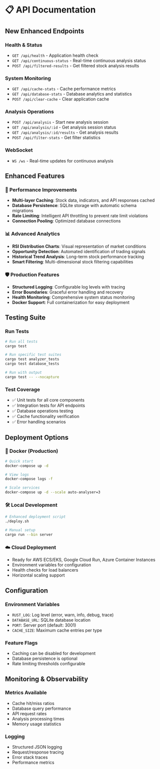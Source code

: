 # 📋 API Documentation

## New Enhanced Endpoints

### Health & Status
- `GET /api/health` - Application health check
- `GET /api/continuous-status` - Real-time continuous analysis status  
- `POST /api/filtered-results` - Get filtered stock analysis results

### System Monitoring
- `GET /api/cache-stats` - Cache performance metrics
- `GET /api/database-stats` - Database analytics and statistics
- `POST /api/clear-cache` - Clear application cache

### Analysis Operations
- `POST /api/analysis` - Start new analysis session
- `GET /api/analysis/:id` - Get analysis session status
- `GET /api/analysis/:id/results` - Get analysis results
- `POST /api/filter-stats` - Get filter statistics

### WebSocket
- `WS /ws` - Real-time updates for continuous analysis

## Enhanced Features

### 🚀 Performance Improvements
- **Multi-layer Caching**: Stock data, indicators, and API responses cached
- **Database Persistence**: SQLite storage with automatic schema migrations
- **Rate Limiting**: Intelligent API throttling to prevent rate limit violations
- **Connection Pooling**: Optimized database connections

### 📊 Advanced Analytics
- **RSI Distribution Charts**: Visual representation of market conditions  
- **Opportunity Detection**: Automated identification of trading signals
- **Historical Trend Analysis**: Long-term stock performance tracking
- **Smart Filtering**: Multi-dimensional stock filtering capabilities

### 🛡️ Production Features
- **Structured Logging**: Configurable log levels with tracing
- **Error Boundaries**: Graceful error handling and recovery
- **Health Monitoring**: Comprehensive system status monitoring
- **Docker Support**: Full containerization for easy deployment

## Testing Suite

### Run Tests
```bash
# Run all tests
cargo test

# Run specific test suites
cargo test analyzer_tests
cargo test database_tests

# Run with output
cargo test -- --nocapture
```

### Test Coverage
- ✅ Unit tests for all core components
- ✅ Integration tests for API endpoints  
- ✅ Database operations testing
- ✅ Cache functionality verification
- ✅ Error handling scenarios

## Deployment Options

### 🐳 Docker (Production)
```bash
# Quick start
docker-compose up -d

# View logs
docker-compose logs -f

# Scale services
docker-compose up -d --scale auto-analyser=3
```

### 🛠️ Local Development
```bash
# Enhanced deployment script
./deploy.sh

# Manual setup
cargo run --bin server
```

### ☁️ Cloud Deployment
- Ready for AWS ECS/EKS, Google Cloud Run, Azure Container Instances
- Environment variables for configuration
- Health checks for load balancers
- Horizontal scaling support

## Configuration

### Environment Variables
- `RUST_LOG`: Log level (error, warn, info, debug, trace)
- `DATABASE_URL`: SQLite database location
- `PORT`: Server port (default: 3001)
- `CACHE_SIZE`: Maximum cache entries per type

### Feature Flags
- Caching can be disabled for development
- Database persistence is optional
- Rate limiting thresholds configurable

## Monitoring & Observability

### Metrics Available
- Cache hit/miss ratios
- Database query performance
- API request rates
- Analysis processing times
- Memory usage statistics

### Logging
- Structured JSON logging
- Request/response tracing
- Error stack traces
- Performance metrics
